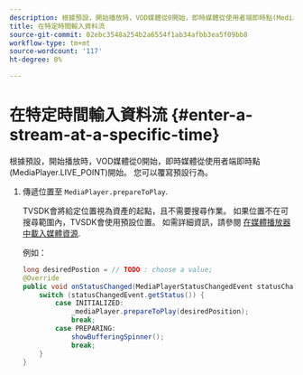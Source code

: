 ```yaml
---
description: 根據預設，開始播放時，VOD媒體從0開始，即時媒體從使用者端即時點(MediaPlayer.LIVE_POINT)開始。 您可以覆寫預設行為。
title: 在特定時間輸入資料流
source-git-commit: 02ebc3548a254b2a6554f1ab34afbb3ea5f09bb8
workflow-type: tm+mt
source-wordcount: '117'
ht-degree: 0%

---
```


# 在特定時間輸入資料流 {#enter-a-stream-at-a-specific-time}

根據預設，開始播放時，VOD媒體從0開始，即時媒體從使用者端即時點(MediaPlayer.LIVE_POINT)開始。 您可以覆寫預設行為。

1. 傳遞位置至 `MediaPlayer.prepareToPlay`.

   TVSDK會將給定位置視為資產的起點，且不需要搜尋作業。 如果位置不在可搜尋範圍內，TVSDK會使用預設位置。 如需詳細資訊，請參閱 [在媒體播放器中載入媒體資源](../../../tvsdk-3x-android-prog/android-3x-content-playback-options-android2/mediaplayer-initialize-for-video/android-3x-media-resource-load.md).

   例如：

   ```java
   long desiredPostion = // TODO : choose a value; 
   @Override 
   public void onStatusChanged(MediaPlayerStatusChangedEvent statusChangedEvent) {   
       switch (statusChangedEvent.getStatus()) { 
           case INITIALIZED: 
               _mediaPlayer.prepareToPlay(desiredPosition); 
               break; 
           case PREPARING: 
               showBufferingSpinner(); 
               break; 
       } 
   }
   ```
